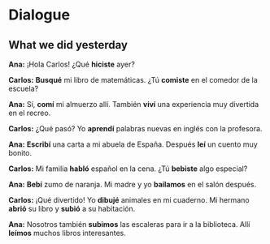 # Dialogue

## What we did yesterday

**Ana:** ¡Hola Carlos! ¿Qué **hiciste** ayer?

**Carlos:** **Busqué** mi libro de matemáticas. ¿Tú **comiste** en el comedor de la escuela?

**Ana:** Sí, **comí** mi almuerzo allí. También **viví** una experiencia muy divertida en el recreo.

**Carlos:** ¿Qué pasó? Yo **aprendí** palabras nuevas en inglés con la profesora.

**Ana:** **Escribí** una carta a mi abuela de España. Después **leí** un cuento muy bonito.

**Carlos:** Mi familia **habló** español en la cena. ¿Tú **bebiste** algo especial?

**Ana:** **Bebí** zumo de naranja. Mi madre y yo **bailamos** en el salón después.

**Carlos:** ¡Qué divertido! Yo **dibujé** animales en mi cuaderno. Mi hermano **abrió** su libro y **subió** a su habitación.

**Ana:** Nosotros también **subimos** las escaleras para ir a la biblioteca. Allí **leímos** muchos libros interesantes.